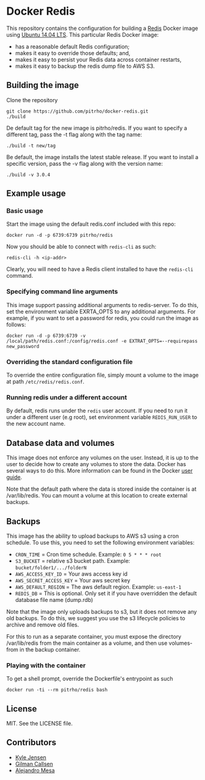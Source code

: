 # Docker Redis

This repository contains the configuration for building a
[Redis](http://www.redis.io/) Docker image using
[Ubuntu 14.04 LTS](http://releases.ubuntu.com/trusty/). This particular Redis
Docker image:

* has a reasonable default Redis configuration;
* makes it easy to override those defaults; and,
* makes it easy to persist your Redis data across container restarts,
* makes it easy to backup the redis dump file to AWS S3.


## Building the image

Clone the repository

  	git clone https://github.com/pitrho/docker-redis.git
  	./build

De default tag for the new image is pitrho/redis. If you want to specify a
different tag, pass the -t flag along with the tag name:

    ./build -t new/tag

Be default, the image installs the latest stable release. If you want to install
a specific version, pass the -v flag along with the version name:

    ./build -v 3.0.4


## Example usage

### Basic usage

Start the image using the default redis.conf included with this repo:

	docker run -d -p 6739:6739 pitrho/redis


Now you should be able to connect with `redis-cli` as such:

	redis-cli -h <ip-addr>

Clearly, you will need to have a Redis client installed to have the
`redis-cli` command.

### Specifying command line arguments

This image support passing additional arguments to redis-server. To do this,
set the environment variable EXRTA_OPTS to any additional arguments. For example,
if you want to set a password for redis, you could run the image as follows:

    docker run -d -p 6739:6739 -v /local/path/redis.conf:/config/redis.conf -e EXTRAT_OPTS=--requirepass new_password

### Overriding the standard configuration file

To override the entire configuration file, simply mount a volume
to the image at path `/etc/redis/redis.conf`.

### Running redis under a different account

By default, redis runs under the `redis` user account. If you need to run it
under a different user (e.g root), set environment variable `REDIS_RUN_USER` to the new
account name.    

## Database data and volumes

This image does not enforce any volumes on the user. Instead, it is up to the
user to decide how to create any volumes to store the data. Docker has several
ways to do this. More information can be found in the Docker
[user guide](https://docs.docker.com/userguide/dockervolumes/).

Note that the default path where the data is stored inside the container is at
/var/lib/redis. You can mount a volume at this location to create external
backups.

## Backups

This image has the ability to upload backups to AWS s3 using a cron schedule. To
use this, you need to set the following environment variables:

  * `CRON_TIME` = Cron time schedule. Example: `0 5 * * * root`
  * `S3_BUCKET` = relative s3 bucket path. Example: `bucket/folder1/.../folderN`
  * `AWS_ACCESS_KEY_ID` = Your aws access key id
  * `AWS_SECRET_ACCESS_KEY` = Your aws secret key
  * `AWS_DEFAULT_REGION` = The aws default region. Example: `us-east-1`
  * `REDIS_DB` = This is optional. Only set it if you have overridden the
  default database file name (dump.rdb)

Note that the image only uploads backups to s3, but it does not remove any old
backups. To do this, we suggest you use the s3 lifecycle policies to archive
and remove old files.

For this to run as a separate container, you must expose the directory /var/lib/redis
from the main container as a volume, and then use volumes-from in the backup
container.

### Playing with the container

To get a shell prompt, override the Dockerfile's entrypoint as such

	docker run -ti --rm pitrho/redis bash


## License

MIT. See the LICENSE file.


## Contributors

* [Kyle Jensen](https://github.com/kljensen)
* [Gilman Callsen](https://github.com/callseng)
* [Alejandro Mesa](https://github.com/alejom99)
